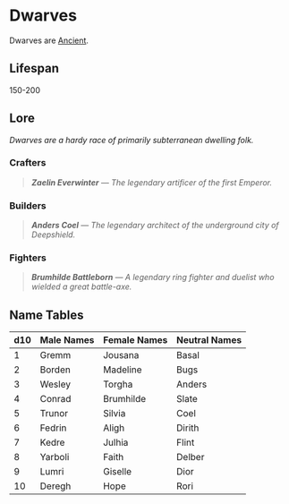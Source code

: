 # Dwarves

Dwarves are [Ancient](../Mechanical/Ancient.md).

## Lifespan

150-200

## Lore

*Dwarves are a hardy race of primarily subterranean dwelling folk.*

### Crafters

> ***Zaelin Everwinter*** — *The legendary artificer of the first Emperor.*

### Builders

> ***Anders Coel*** — *The legendary architect of the underground city of Deepshield.*

### Fighters

> ***Brumhilde Battleborn*** — *A legendary ring fighter and duelist who wielded a great battle-axe.*

## Name Tables

| d10 | Male Names | Female Names | Neutral Names |
| --- | ---------- | ------------ | ------------- |
| 1   | Gremm      | Jousana      | Basal         |
| 2   | Borden     | Madeline     | Bugs          |
| 3   | Wesley     | Torgha       | Anders        |
| 4   | Conrad     | Brumhilde    | Slate         |
| 5   | Trunor     | Silvia       | Coel          |
| 6   | Fedrin     | Aligh        | Dirith        |
| 7   | Kedre      | Julhia       | Flint         |
| 8   | Yarboli    | Faith        | Delber        |
| 9   | Lumri      | Giselle      | Dior          |
| 10  | Deregh     | Hope         | Rori          |
